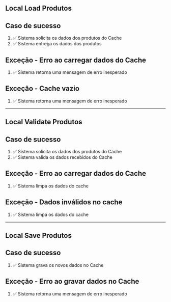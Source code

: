 ## Local Load Produtos

 ## Caso de sucesso
1. ✅ Sistema solicita os dados dos produtos do Cache
2. ✅ Sistema entrega os dados dos produtos

## Exceção - Erro ao carregar dados do Cache
1. ✅ Sistema retorna uma mensagem de erro inesperado

## Exceção - Cache vazio
1. ✅ Sistema retorna uma mensagem de erro inesperado

---

## Local Validate Produtos

## Caso de sucesso
1. ✅ Sistema solicita os dados dos produtos do Cache
2. ✅ Sistema valida os dados recebidos do Cache

## Exceção - Erro ao carregar dados do Cache
1. ✅ Sistema limpa os dados do cache

## Exceção - Dados inválidos no cache
1. ✅ Sistema limpa os dados do cache

---

## Local Save Produtos

## Caso de sucesso
1. ✅ Sistema grava os novos dados no Cache

## Exceção - Erro ao gravar dados no Cache
1. ✅ Sistema retorna uma mensagem de erro inesperado